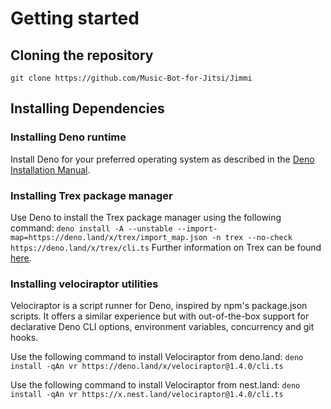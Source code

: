 # Getting started

## Cloning the repository

`git clone https://github.com/Music-Bot-for-Jitsi/Jimmi`

## Installing Dependencies

### Installing Deno runtime

Install Deno for your preferred operating system as described in the [Deno Installation Manual](https://deno.land/manual/getting_started/installation).

### Installing Trex package manager

Use Deno to install the Trex package manager using the following command:
`deno install -A --unstable --import-map=https://deno.land/x/trex/import_map.json -n trex --no-check https://deno.land/x/trex/cli.ts`
Further information on Trex can be found [here](https://deno.land/x/trex@v1.10.0).

### Installing velociraptor utilities
Velociraptor is a script runner for Deno, inspired by npm's package.json scripts. It offers a similar experience but with out-of-the-box support for declarative Deno CLI options, environment variables, concurrency and git hooks.

Use the following command to install Velociraptor from deno.land:
`deno install -qAn vr https://deno.land/x/velociraptor@1.4.0/cli.ts`

Use the following command to install Velociraptor from nest.land:
`deno install -qAn vr https://x.nest.land/velociraptor@1.4.0/cli.ts`

